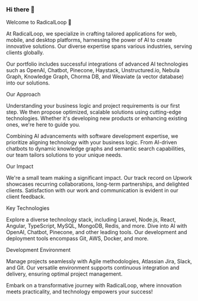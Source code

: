 ### Hi there 👋

Welcome to RadicalLoop 🚀

At RadicalLoop, we specialize in crafting tailored applications for web, mobile, and desktop platforms, harnessing the power of AI to create innovative solutions. Our diverse expertise spans various industries, serving clients globally.

Our portfolio includes successful integrations of advanced AI technologies such as OpenAI, Chatbot, Pinecone, Haystack, Unstructured.io, Nebula Graph, Knowledge Graph, Chorma DB, and Weaviate (a vector database) into our solutions.

Our Approach

Understanding your business logic and project requirements is our first step. We then propose optimized, scalable solutions using cutting-edge technologies. Whether it's developing new products or enhancing existing ones, we're here to guide you.

Combining AI advancements with software development expertise, we prioritize aligning technology with your business logic. From AI-driven chatbots to dynamic knowledge graphs and semantic search capabilities, our team tailors solutions to your unique needs.

Our Impact

We're a small team making a significant impact. Our track record on Upwork showcases recurring collaborations, long-term partnerships, and delighted clients. Satisfaction with our work and communication is evident in our client feedback.

Key Technologies

Explore a diverse technology stack, including Laravel, Node.js, React, Angular, TypeScript, MySQL, MongoDB, Redis, and more. Dive into AI with OpenAI, Chatbot, Pinecone, and other leading tools. Our development and deployment tools encompass Git, AWS, Docker, and more.

Development Environment

Manage projects seamlessly with Agile methodologies, Atlassian Jira, Slack, and Git. Our versatile environment supports continuous integration and delivery, ensuring optimal project management.

Embark on a transformative journey with RadicalLoop, where innovation meets practicality, and technology empowers your success!

<!--
**radicalloop/radicalloop** is a ✨ _special_ ✨ repository because its `README.md` (this file) appears on your GitHub profile.

Here are some ideas to get you started:

- 🔭 I’m currently working on ...
- 🌱 I’m currently learning ...
- 👯 I’m looking to collaborate on ...
- 🤔 I’m looking for help with ...
- 💬 Ask me about ...
- 📫 How to reach me: ...
- 😄 Pronouns: ...
- ⚡ Fun fact: ...
-->

